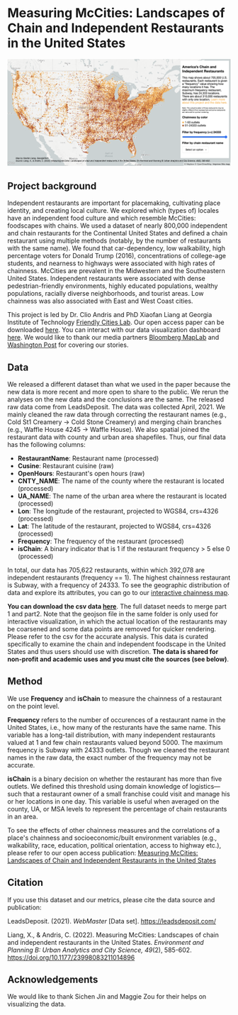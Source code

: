 # Measuring McCities: Landscapes of Chain and Independent Restaurants in the United States

![Interactive Data Dashboard for Chain Restaurants](dashboard.png)

## Project background

Independent restaurants are important for placemaking, cultivating place identity, and creating local culture. We explored which (types of) locales have an independent food culture and which resemble McCities: foodscapes with chains. We used a dataset of nearly 800,000 independent and chain restaurants for the Continental United States and defined a chain restaurant using multiple methods (notably, by the number of restaurants with the same name). We found that car-dependency, low walkability, high percentage voters for Donald Trump (2016), concentrations of college-age students, and nearness to highways were associated with high rates of chainness. McCities are prevalent in the Midwestern and the Southeastern United States. Independent restaurants were associated with dense pedestrian-friendly environments, highly educated populations, wealthy populations, racially diverse neighborhoods, and tourist areas. Low chainness was also associated with East and West Coast cities.

This project is led by Dr. Clio Andris and PhD Xiaofan Liang at Georgia Institute of Technology [Friendly Cities Lab](https://friendlycities.gatech.edu/). Our open access paper can be downloaded [here](https://journals.sagepub.com/doi/full/10.1177/23998083211014896). You can interact with our data visualization dashboard [here](https://friendlycities-gatech.github.io/chainness/). We would like to thank our media partners [Bloomberg MapLab](https://www.bloomberg.com/news/newsletters/2021-06-16/maplab-how-many-chain-restaurants-are-in-your-city) and [Washington Post](washingtonpost.com/business/2022/09/29/chain-restaurant-capitals/?pwapi_token=eyJ0eXAiOiJKV1QiLCJhbGciOiJIUzI1NiJ9.eyJzdWJpZCI6IjMxMTY0NDc1IiwicmVhc29uIjoiZ2lmdCIsIm5iZiI6MTY2NDUzNjIzMCwiaXNzIjoic3Vic2NyaXB0aW9ucyIsImV4cCI6MTY2NTc0NTgzMCwiaWF0IjoxNjY0NTM2MjMwLCJqdGkiOiJmZjlmZDI4Zi1lYjRmLTRmZGEtODY1NS0xNzlkNmZmYzlmYzkiLCJ1cmwiOiJodHRwczovL3d3dy53YXNoaW5ndG9ucG9zdC5jb20vYnVzaW5lc3MvMjAyMi8wOS8yOS9jaGFpbi1yZXN0YXVyYW50LWNhcGl0YWxzLyJ9._tx8XDmZWM4JI-p6dUyVioU7T6imoddZPJowNCS8ryE) for covering our stories. 

## Data 
We released a different dataset than what we used in the paper because the new data is more recent and more open to share to the public. We rerun the analyses on the new data and the conclusions are the same. The released raw data come from LeadsDeposit. The data was collected April, 2021. We mainly cleaned the raw data through correcting the restaurant names (e.g., Cold St1 Creamery -> Cold Stone Creamery) and merging chain branches (e.g., Waffle House 4245 -> Waffle House). We also spatial joined the restaurant data with county and urban area shapefiles. Thus, our final data has the following columns: 

* **RestaurantName**: Restaurant name (processed)
* **Cusine**: Restaurant cuisine (raw)
* **OpenHours**: Restaurant's open hours (raw)
* **CNTY_NAME**: The name of the county where the restaurant is located (processed)
* **UA_NAME**: The name of the urban area where the restaurant is located (processed)
* **Lon**: The longitude of the restaurant, projected to WGS84, crs=4326 (processed)
* **Lat**: The latitude of the restaurant, projected to WGS84, crs=4326 (processed)
* **Frequency**: The frequency of the restaurant (processed)
* **isChain**: A binary indicator that is 1 if the restaurant frequency > 5 else 0 (processed)

In total, our data has 705,622 restaurants, within which 392,078 are independent restaurants (frequency == 1). The highest chainness restaurant is Subway, with a frequency of 24333. To see the geographic distribution of data and explore its attributes, you can go to our [interactive chainness map](https://friendlycities-gatech.github.io/chainness/). 

**You can download the csv data [here](https://github.com/friendlycities-gatech/chainness/tree/main/data)**. The full dataset needs to merge part 1 and part2. Note that the geojson file in the same folder is only used for interactive visualization, in which the actual location of the restaurants may be coarsened and some data points are removed for quicker rendering. Please refer to the csv for the accurate analysis. This data is curated specifically to examine the chain and independent foodscape in the United States and thus users should use with discretion. **The data is shared for non-profit and academic uses and you must cite the sources (see below)**. 

## Method 
We use **Frequency** and **isChain** to measure the chainness of a restaurant on the point level. 

**Frequency** refers to the number of occurences of a restaurant name in the United States, i.e., how many of the resturants have the same name. This variable has a long-tail distribution, with many independent restaurants valued at 1 and few chain restaurants valued beyond 5000. The maximum frequency is Subway with 24333 outlets. Though we cleaned the restaurant names in the raw data, the exact number of the frequency may not be accurate. 

**isChain** is a binary decision on whether the restaurant has more than five outlets. We defined this threshold using domain knowledge of logistics—such that a restaurant owner of a small franchise could visit and manage his or her locations in one day. This variable is useful when averaged on the county, UA, or MSA levels to represent the percentage of chain restaurants in an area. 

To see the effects of other chainness measures and the correlations of a place's chainness and socioeconomic/built environment variables (e.g., walkability, race, education, political orientation, access to highway etc.), please refer to our open access publication: [Measuring McCities: Landscapes of Chain and Independent Restaurants in the United States](https://journals.sagepub.com/doi/full/10.1177/23998083211014896)

## Citation
If you use this dataset and our metrics, please cite the data source and publication: 

LeadsDeposit. (2021). *WebMaster* [Data set]. https://leadsdeposit.com/

Liang, X., & Andris, C. (2022). Measuring McCities: Landscapes of chain and independent restaurants in the United States. *Environment and Planning B: Urban Analytics and City Science, 49*(2), 585-602. https://doi.org/10.1177/23998083211014896

## Acknowledgements
We would like to thank Sichen Jin and Maggie Zou for their helps on visualizing the data. 
